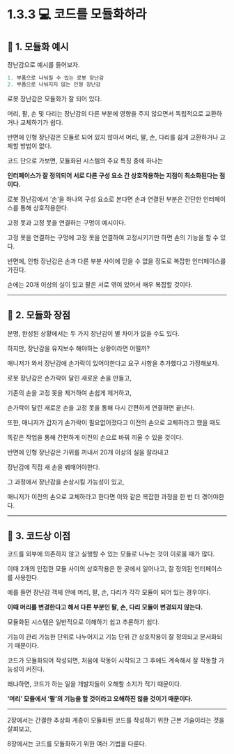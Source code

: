 # 1.3.3 💻 코드를 모듈화하라

## 🎯 1. 모듈화 예시
장난감으로 예시를 들어보자.
```java
1. 부품으로 나눠질 수 있는 로봇 장난감
2. 부품으로 나눠지지 않는 인형 장난감
```
로봇 장난감은 모듈화가 잘 되어 있다.

머리, 팔, 손 및 다리는 장난감의 다른 부분에 영향을 주지 않으면서 독립적으로 교환하거나 교체하기가 쉽다.

반면에 인형 장난감은 모듈로 되어 있지 않아서 머리, 팔, 손, 다리를 쉽게 교환하거나 교체할 방법이 없다.

코드 단으로 가보면, 모듈화된 시스템의 주요 특징 중에 하나는

**인터페이스가 잘 정의되어 서로 다른 구성 요소 간 상호작용하는 지점이 최소화된다는 점이다.**

로봇 장난감에서 ‘손’을 하나의 구성 요소로 본다면 손과 연결된 부분은 간단한 인터페이스를 통해 상호작용한다.

고정 못과 고정 못을 연결하는 구멍이 예시이다.

고정 못을 연결하는 구멍에 고정 못을 연결하여 고정시키기만 하면 손의 기능을 할 수 있다.

반면에, 인형 장난감은 손과 다른 부분 사이에 믿을 수 없을 정도로 복잡한 인터페이스를 가진다.

손에는 20개 이상의 실이 있고 팔은 서로 엮여 있어서 매우 복잡할 것이다.

---
## 🎯 2. 모듈화 장점
분명, 완성된 상황에서는 두 가지 장난감이 별 차이가 없을 수도 있다.

하지만, 장난감을 유지보수 해야하는 상황이라면 어떨까?

매니저가 와서 장난감에 손가락이 있어야한다고 요구 사항을 추가했다고 가정해보자.

로봇 장난감은 손가락이 달린 새로운 손을 만들고,

기존의 손을 고정 못을 제거하여 손쉽게 제거하고,

손가락이 달린 새로운 손을 고정 못을 통해 다시 간편하게 연결하면 끝난다.

또한, 매니저가 갑자기 손가락이 필요없어졌다고 이전의 손으로 교체하라고 했을 때도

똑같은 작업을 통해 간편하게 이전의 손으로 바꿔 끼울 수 있을 것이다.

반면에 인형 장난감은 가위를 꺼내서 20개 이상의 실을 잘라내고

장난감에 직접 새 손을 꿰매어야한다.

그 과정에서 장난감을 손상시킬 가능성이 있고,

매니저가 이전의 손으로 교체하라고 한다면 이와 같은 복잡한 과정을 한 번 더 겪어야한다.

---
## 🎯 3. 코드상 이점
코드를 외부에 의존하지 않고 실행할 수 있는 모듈로 나누는 것이 이로울 때가 많다.

이때 2개의 인접한 모듈 사이의 상호작용은 한 곳에서 일어나고, 잘 정의된 인터페이스를 사용한다.

예를 들면 장난감 객체 안에 머리, 팔, 손, 다리가 각각 모듈이 되어 있는 경우이다.

**이때 머리를 변경한다고 해서 다른 부분인 팔, 손, 다리 모듈이 변경되지 않는다.**

모듈화된 시스템은 일반적으로 이해하기 쉽고 추론하기 쉽다.

기능이 관리 가능한 단위로 나누어지고 기능 단위 간 상호작용이 잘 정의되고 문서화되기 때문이다.

코드가 모듈화되어 작성되면, 처음에 작동이 시작되고 그 후에도 계속해서 잘 작동할 가능성이 커진다.

왜냐하면, 코드가 하는 일을 개발자들이 오해할 소지가 적기 때문이다.

**‘머리’ 모듈에서 ‘팔’의 기능을 할 것이라고 오해하진 않을 것이기 때문이다.**

---

2장에서는 간결한 추상화 계층이 모듈화된 코드를 작성하기 위한 근본 기술이라는 것을 살펴보고,

8장에서는 코드를 모듈화하기 위한 여러 기법을 다룬다.
